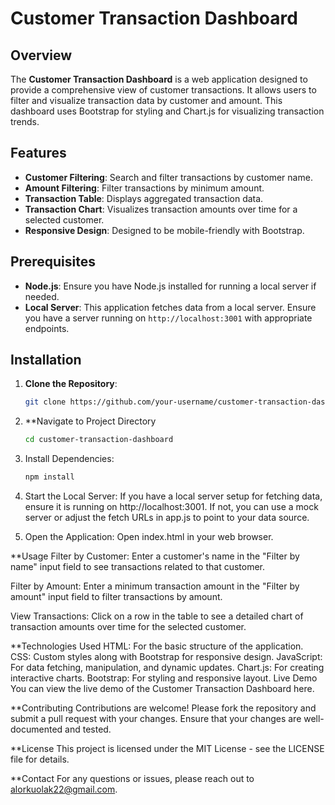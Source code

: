 # Customer Transaction Dashboard

## Overview

The **Customer Transaction Dashboard** is a web application designed to provide a comprehensive view of customer transactions. It allows users to filter and visualize transaction data by customer and amount. This dashboard uses Bootstrap for styling and Chart.js for visualizing transaction trends.

## Features

- **Customer Filtering**: Search and filter transactions by customer name.
- **Amount Filtering**: Filter transactions by minimum amount.
- **Transaction Table**: Displays aggregated transaction data.
- **Transaction Chart**: Visualizes transaction amounts over time for a selected customer.
- **Responsive Design**: Designed to be mobile-friendly with Bootstrap.

## Prerequisites

- **Node.js**: Ensure you have Node.js installed for running a local server if needed.
- **Local Server**: This application fetches data from a local server. Ensure you have a server running on `http://localhost:3001` with appropriate endpoints.

## Installation

1. **Clone the Repository**:
   ```bash
   git clone https://github.com/your-username/customer-transaction-dashboard.git
2. **Navigate to Project Directory
   ```bash
   cd customer-transaction-dashboard
3. Install Dependencies:
   ```bash
   npm install
4. Start the Local Server:
If you have a local server setup for fetching data, ensure it is running on http://localhost:3001. If not, you can use a mock server or adjust the fetch URLs in app.js to point to your data source.

5. Open the Application:
Open index.html in your web browser.

**Usage
Filter by Customer: Enter a customer's name in the "Filter by name" input field to see transactions related to that customer.

Filter by Amount: Enter a minimum transaction amount in the "Filter by amount" input field to filter transactions by amount.

View Transactions: Click on a row in the table to see a detailed chart of transaction amounts over time for the selected customer.

**Technologies Used
HTML: For the basic structure of the application.
CSS: Custom styles along with Bootstrap for responsive design.
JavaScript: For data fetching, manipulation, and dynamic updates.
Chart.js: For creating interactive charts.
Bootstrap: For styling and responsive layout.
Live Demo
You can view the live demo of the Customer Transaction Dashboard here.

**Contributing
Contributions are welcome! Please fork the repository and submit a pull request with your changes. Ensure that your changes are well-documented and tested.

**License
This project is licensed under the MIT License - see the LICENSE file for details.

**Contact
For any questions or issues, please reach out to alorkuolak22@gmail.com.
   
